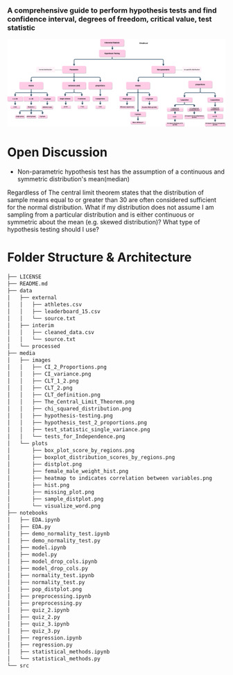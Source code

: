 ### A comprehensive guide to perform hypothesis tests and find confidence interval, degrees of freedom, critical value, test statistic

![tree map for summary](media/images/hypothesis-testing.png)

# Open Discussion
+ Non-parametric hypothesis test has the assumption of a continuous and symmetric distribution's mean(median)

Regardless of The central limit theorem states that the distribution of sample means equal to or greater than 30 are often considered sufficient for the normal distribution. What if my distribution does not assume I am sampling from a particular distribution and is either continuous or symmetric about the mean (e.g. skewed distribution)? What type of hypothesis testing should I use?

# Folder Structure & Architecture

```
├── LICENSE
├── README.md
├── data
│   ├── external
│   │   ├── athletes.csv
│   │   ├── leaderboard_15.csv
│   │   └── source.txt
│   ├── interim
│   │   ├── cleaned_data.csv
│   │   └── source.txt
│   └── processed
├── media
│   ├── images
│   │   ├── CI_2_Proportions.png
│   │   ├── CI_variance.png
│   │   ├── CLT_1_2.png
│   │   ├── CLT_2.png
│   │   ├── CLT_definition.png
│   │   ├── The_Central_Limit_Theorem.png
│   │   ├── chi_squared_distribution.png
│   │   ├── hypothesis-testing.png
│   │   ├── hypothesis_test_2_proportions.png
│   │   ├── test_statistic_single_variance.png
│   │   └── tests_for_Independence.png
│   └── plots
│       ├── box_plot_score_by_regions.png
│       ├── boxplot_distribution_scores_by_regions.png
│       ├── distplot.png
│       ├── female_male_weight_hist.png
│       ├── heatmap to indicates correlation between variables.png
│       ├── hist.png
│       ├── missing_plot.png
│       ├── sample_distplot.png
│       └── visualize_word.png
├── notebooks
│   ├── EDA.ipynb
│   ├── EDA.py
│   ├── demo_normality_test.ipynb
│   ├── demo_normality_test.py
│   ├── model.ipynb
│   ├── model.py
│   ├── model_drop_cols.ipynb
│   ├── model_drop_cols.py
│   ├── normality_test.ipynb
│   ├── normality_test.py
│   ├── pop_distplot.png
│   ├── preprocessing.ipynb
│   ├── preprocessing.py
│   ├── quiz_2.ipynb
│   ├── quiz_2.py
│   ├── quiz_3.ipynb
│   ├── quiz_3.py
│   ├── regression.ipynb
│   ├── regression.py
│   ├── statistical_methods.ipynb
│   └── statistical_methods.py
└── src
```